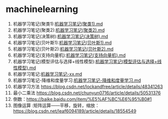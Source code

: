 # machinelearning
1. 机器学习笔记(聚类1):[机器学习笔记(聚类1).md](https://github.com/LOVEGISER/machinelearning/blob/master/doc/机器学习笔记(聚类1).md)
2. 机器学习笔记(聚类2):[机器学习笔记(聚类2).md](https://github.com/LOVEGISER/machinelearning/blob/master/doc/机器学习笔记(聚类2).md)
3. 机器学习笔记(决策树):[机器学习笔记(决策树).md](https://github.com/LOVEGISER/machinelearning/blob/master/doc/机器学习笔记(决策树).md)
4. 机器学习笔记(贝叶斯1):[机器学习笔记(贝叶斯1).md](https://github.com/LOVEGISER/machinelearning/blob/master/doc/机器学习笔记(贝叶斯1).md)
5. 机器学习笔记(贝叶斯2):[机器学习笔记(贝叶斯2).md](https://github.com/LOVEGISER/machinelearning/blob/master/doc/机器学习笔记(贝叶斯2).md)
6. 机器学习笔记(支持向量机):[机器学习笔记(支持向量机).md](https://github.com/LOVEGISER/machinelearning/blob/master/doc/机器学习笔记(支持向量机).md)
7. 机器学习笔记(模型评估与选择+线性模型):[机器学习笔记(模型评估与选择+线性模型).md](https://github.com/LOVEGISER/machinelearning/blob/master/doc/机器学习笔记(模型评估与选择%2B线性模型).md)
8. 机器学习笔记:[机器学习笔记-xx.md](https://github.com/LOVEGISER/machinelearning/blob/master/doc/机器学习笔记-xx.md)
9. 机器学习笔记-降维和度量学习:[机器学习笔记-降维和度量学习.md](https://github.com/LOVEGISER/machinelearning/blob/master/doc/机器学习笔记-降维和度量学习.md)
10. 机器学习方法 https://blog.csdn.net/lockandfree/article/details/48341263  
11. 最小二乘法 https://blog.csdn.net/chunyun0716/article/details/50531376  
12. 倒数：https://baike.baidu.com/item/%E5%AF%BC%E6%95%B0#1
13. 图像运算 :矩阵运算——平移，旋转，缩放：https://blog.csdn.net/leaf6094189/article/details/18554549

